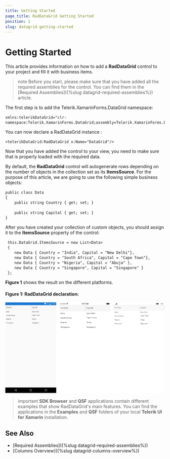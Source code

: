 ```yaml
---
title: Getting Started
page_title: RadDataGrid Getting Started
position: 1
slug: datagrid-getting-started
---
```


# Getting Started #

This article provides information on how to add a **RadDataGrid** control to your project and fill it with business items.
 
>note Before you start, please make sure that you have added all the required assemblies for the control. You can find them in the [Required Assemblies]({%slug datagrid-required-assemblies%}) article.

The first step is to add the Telerik.XamarinForms.DataGrid namespace:

	xmlns:telerikDataGrid="clr-namespace:Telerik.XamarinForms.DataGrid;assembly=Telerik.XamarinForms.DataGrid"

You can now declare a RadDataGrid instance :
	
	<telerikDataGrid:RadDataGrid x:Name="DataGrid"/>

Now that you have added the control to your view, you need to make sure that is properly loaded with the required data. 

By default, the **RadDataGrid** control will autogenerate rows depending on the number of objects in the collection set as its **ItemsSource**. For the purpose of this article, we are going to use the following simple business objects:

 	public class Data
	{
    	public string Country { get; set; }

    	public string Capital { get; set; }
	}

After you have created your collection of custom objects, you should assign it to the **ItemsSource** property of the control:

 	 this.DataGrid.ItemsSource = new List<Data>
 	 {
     	new Data { Country = "India", Capital = "New Delhi"},
     	new Data { Country = "South Africa", Capital = "Cape Town"},
     	new Data { Country = "Nigeria", Capital = "Abuja" },
     	new Data { Country = "Singapore", Capital = "Singapore" } 
	 };

**Figure 1** shows the result on the different platforms.

#### Figure 1: RadDataGrid declaration:
![datagrid-itemssource](../images/datagrid-itemssource.png)

>important **SDK Browser** and **QSF** applications contain different examples that show RadDataGrid's main features. You can find the applications in the **Examples** and **QSF** folders of your local **Telerik UI for Xamarin** installation.

## See Also

* [Required Assemblies]({%slug datagrid-required-assemblies%})
* [Columns Overview]({%slug datagrid-columns-overview%})
